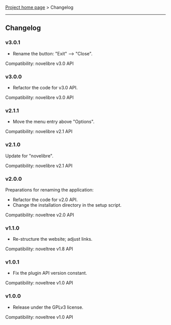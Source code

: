 [Project home page](../) > Changelog

------------------------------------------------------------------------

## Changelog

### v3.0.1

- Rename the button: "Exit" --> "Close".

Compatibility: novelibre v3.0 API

### v3.0.0

- Refactor the code for v3.0 API.

Compatibility: novelibre v3.0 API

### v2.1.1

- Move the menu entry above "Options".

Compatibility: novelibre v2.1 API

### v2.1.0

Update for "novelibre".

Compatibility: novelibre v2.1 API

### v2.0.0

Preparations for renaming the application:
- Refactor the code for v2.0 API.
- Change the installation directory in the setup script.

Compatibility: noveltree v2.0 API

### v1.1.0

- Re-structure the website; adjust links.

Compatibility: noveltree v1.8 API

### v1.0.1

- Fix the plugin API version constant.

Compatibility: noveltree v1.0 API

### v1.0.0

- Release under the GPLv3 license.

Compatibility: noveltree v1.0 API
